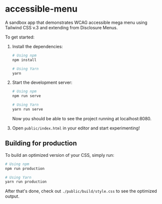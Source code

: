 # accessible-menu

A sandbox app that demonstrates WCAG accessible mega menu using Tailwind CSS v.3 and extending from Disclosure Menus.

To get started:

1. Install the dependencies:

    ```bash
    # Using npm
    npm install

    # Using Yarn
    yarn
    ```

2. Start the development server:

    ```bash
    # Using npm
    npm run serve

    # Using Yarn
    yarn run serve
    ```

    Now you should be able to see the project running at localhost:8080.

3. Open `public/index.html` in your editor and start experimenting!

## Building for production

To build an optimized version of your CSS, simply run:

```bash
# Using npm
npm run production

# Using Yarn
yarn run production
```

After that's done, check out `./public/build/style.css` to see the optimized output.
